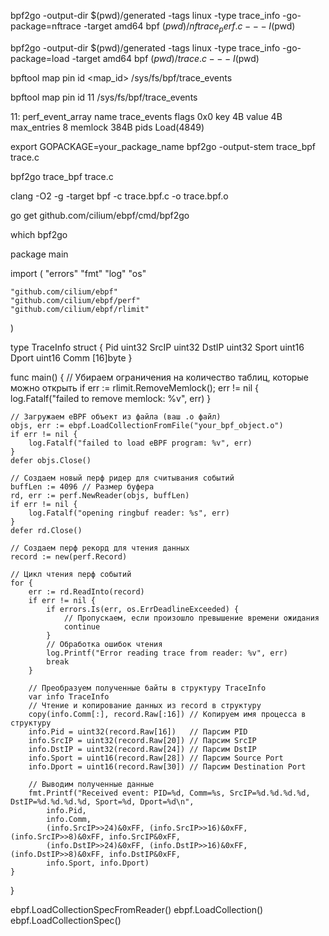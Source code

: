 bpf2go -output-dir $(pwd)/generated -tags linux -type trace_info -go-package=nftrace -target amd64 bpf $(pwd)/nftrace_perf.c -- -I$(pwd)

bpf2go -output-dir $(pwd)/generated -tags linux -type trace_info -go-package=load -target amd64 bpf $(pwd)/trace.c -- -I$(pwd)


bpftool map pin id <map_id> /sys/fs/bpf/trace_events

bpftool map pin id 11 /sys/fs/bpf/trace_events


11: perf_event_array  name trace_events  flags 0x0
        key 4B  value 4B  max_entries 8  memlock 384B
        pids Load(4849)


export GOPACKAGE=your_package_name
bpf2go -output-stem trace_bpf trace.c

bpf2go trace_bpf trace.c



clang -O2 -g -target bpf -c trace.bpf.c -o trace.bpf.o

go get github.com/cilium/ebpf/cmd/bpf2go

which bpf2go


package main

import (
	"errors"
	"fmt"
	"log"
	"os"

	"github.com/cilium/ebpf"
	"github.com/cilium/ebpf/perf"
	"github.com/cilium/ebpf/rlimit"
)

type TraceInfo struct {
	Pid   uint32
	SrcIP uint32
	DstIP uint32
	Sport uint16
	Dport uint16
	Comm  [16]byte
}

func main() {
	// Убираем ограничения на количество таблиц, которые можно открыть
	if err := rlimit.RemoveMemlock(); err != nil {
		log.Fatalf("failed to remove memlock: %v", err)
	}

	// Загружаем eBPF объект из файла (ваш .o файл)
	objs, err := ebpf.LoadCollectionFromFile("your_bpf_object.o")
	if err != nil {
		log.Fatalf("failed to load eBPF program: %v", err)
	}
	defer objs.Close()

	// Создаем новый перф ридер для считывания событий
	buffLen := 4096 // Размер буфера
	rd, err := perf.NewReader(objs, buffLen)
	if err != nil {
		log.Fatalf("opening ringbuf reader: %s", err)
	}
	defer rd.Close()

	// Создаем перф рекорд для чтения данных
	record := new(perf.Record)

	// Цикл чтения перф событий
	for {
		err := rd.ReadInto(record)
		if err != nil {
			if errors.Is(err, os.ErrDeadlineExceeded) {
				// Пропускаем, если произошло превышение времени ожидания
				continue
			}
			// Обработка ошибок чтения
			log.Printf("Error reading trace from reader: %v", err)
			break
		}

		// Преобразуем полученные байты в структуру TraceInfo
		var info TraceInfo
		// Чтение и копирование данных из record в структуру
		copy(info.Comm[:], record.Raw[:16]) // Копируем имя процесса в структуру
		info.Pid = uint32(record.Raw[16])   // Парсим PID
		info.SrcIP = uint32(record.Raw[20]) // Парсим SrcIP
		info.DstIP = uint32(record.Raw[24]) // Парсим DstIP
		info.Sport = uint16(record.Raw[28]) // Парсим Source Port
		info.Dport = uint16(record.Raw[30]) // Парсим Destination Port

		// Выводим полученные данные
		fmt.Printf("Received event: PID=%d, Comm=%s, SrcIP=%d.%d.%d.%d, DstIP=%d.%d.%d.%d, Sport=%d, Dport=%d\n",
			info.Pid,
			info.Comm,
			(info.SrcIP>>24)&0xFF, (info.SrcIP>>16)&0xFF, (info.SrcIP>>8)&0xFF, info.SrcIP&0xFF,
			(info.DstIP>>24)&0xFF, (info.DstIP>>16)&0xFF, (info.DstIP>>8)&0xFF, info.DstIP&0xFF,
			info.Sport, info.Dport)
	}
}



ebpf.LoadCollectionSpecFromReader()
	ebpf.LoadCollection()
	ebpf.LoadCollectionSpec()
